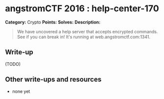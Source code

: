 # angstromCTF 2016 : help-center-170

**Category:** Crypto
**Points:** 
**Solves:** 
**Description:**

> We have uncovered a help server that accepts encrypted commands. See if you can break in! It's running at web.angstromctf.com:1341. 
> 


## Write-up

(TODO)

## Other write-ups and resources

* none yet
